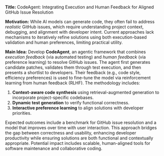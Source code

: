 **Title:** CodeAgent: Integrating Execution and Human Feedback for Aligned GitHub Issue Resolution  

**Motivation:** While AI models can generate code, they often fail to address *realistic* GitHub issues, which require understanding project context, debugging, and alignment with developer intent. Current approaches lack mechanisms to iteratively refine solutions using both execution-based validation and human preferences, limiting practical utility.  

**Main Idea:** Develop **CodeAgent**, an agentic framework that combines *execution feedback* (via automated testing) and *human feedback* (via preference learning) to resolve GitHub issues. The agent first generates candidate patches, validates them through test execution, and then presents a shortlist to developers. Their feedback (e.g., code style, efficiency preferences) is used to fine-tune the model via reinforcement learning from human feedback (RLHF). The methodology includes:  
1. **Context-aware code synthesis** using retrieval-augmented generation to incorporate project-specific codebases.  
2. **Dynamic test generation** to verify functional correctness.  
3. **Interactive preference learning** to align solutions with developer priorities.  

Expected outcomes include a benchmark for GitHub issue resolution and a model that improves over time with user interaction. This approach bridges the gap between correctness and usability, enhancing developer productivity while ensuring solutions are both functional and contextually appropriate. Potential impact includes scalable, human-aligned tools for software maintenance and collaborative coding.